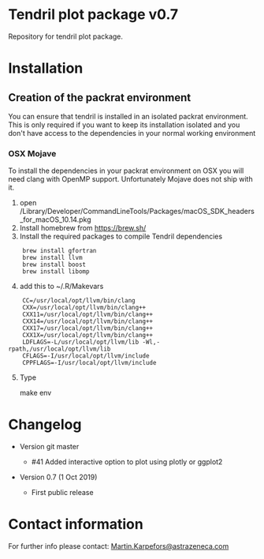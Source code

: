 # Tendril plot package v0.7

Repository for tendril plot package.

# Installation

## Creation of the packrat environment

You can ensure that tendril is installed in an isolated packrat environment.
This is only required if you want to keep its installation isolated and you don't have access
to the dependencies in your normal working environment

### OSX Mojave

To install the dependencies in your packrat environment on OSX you will need clang with OpenMP support.
Unfortunately Mojave does not ship with it. 

1. open /Library/Developer/CommandLineTools/Packages/macOS_SDK_headers_for_macOS_10.14.pkg
2. Install homebrew from https://brew.sh/
3. Install the required packages to compile Tendril dependencies 

```
    brew install gfortran
    brew install llvm
    brew install boost
    brew install libomp
```

4. add this to ~/.R/Makevars

```
    CC=/usr/local/opt/llvm/bin/clang
    CXX=/usr/local/opt/llvm/bin/clang++
    CXX11=/usr/local/opt/llvm/bin/clang++
    CXX14=/usr/local/opt/llvm/bin/clang++
    CXX17=/usr/local/opt/llvm/bin/clang++
    CXX1X=/usr/local/opt/llvm/bin/clang++
    LDFLAGS=-L/usr/local/opt/llvm/lib -Wl,-rpath,/usr/local/opt/llvm/lib
    CFLAGS=-I/usr/local/opt/llvm/include
    CPPFLAGS=-I/usr/local/opt/llvm/include
```

5. Type 

    make env

# Changelog

- Version git master
    - #41 Added interactive option to plot using plotly or ggplot2

- Version 0.7 (1 Oct 2019)
    - First public release

# Contact information

For further info please contact:
<Martin.Karpefors@astrazeneca.com>
